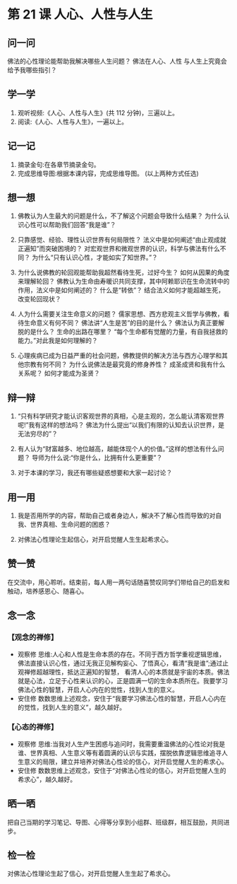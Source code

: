 # 第 21 课 人心、人性与人生

## 问一问

佛法的心性理论能帮助我解决哪些人生问题？
佛法在人心、人性
与人生上究竟会给予我哪些指引？

## 学一学

1. 观听视频:《人心、人性与人生》(共 112 分钟)，三遍以上。
2. 阅读:《人心、人性与人生》，一遍以上。

## 记一记

1. 摘录金句:在各章节摘录金句。
2. 完成思维导图:根据本课内容，完成思维导图。
   (以上两种方式任选)

## 想一想

1. 佛教认为人生最大的问题是什么，不了解这个问题会导致什么结果？
   为什么认识心性可以帮助我们回答“我是谁”？

2. 只靠感觉、经验、理性认识世界有何局限性？
   法义中是如何阐述“由止观成就正遍知”而突破困境的？
   对宏观世界和微观世界的认识，科学与佛法有什么不同？
   为什么“只有认识心性，才能如实了知世界。”？

3. 为什么说佛教的轮回观能帮助我超然看待生死，过好今生？
   如何从因果的角度来理解轮回？
   佛教认为生命由寿暖识共同支撑，其中阿赖耶识在生命流转中的作用，法义中是如何阐述的？
   什么是“转依”？
   结合法义如何才能超越生死，改变轮回现状？

4. 人为什么需要关注生命意义的问题？
   儒家思想、西方悲观主义哲学与佛教，看待生命意义有何不同？
   佛法讲“人生是苦”的目的是什么？
   佛法认为真正要解脱的是什么？
   生命的出路在哪里？
   “每个生命都有觉醒的力量，有自我拯救的能力。”对此我是如何理解的？

5. 心理疾病已成为日益严重的社会问题，佛教提供的解决方法与西方心理学和其他宗教有何不同？
   为什么说佛法是最究竟的修身养性？
   成圣成贤和我有什么关系呢？
   如何才能成为圣贤？

## 辩一辩

1. “只有科学研究才能认识客观世界的真相，心是主观的，怎么能认清客观世界呢!”我有这样的想法吗？
   佛法为什么提出“以我们有限的认知去认识世界，是无法穷尽的”？

2. 有人认为“财富越多、地位越高，越能体现个人的价值。”这样的想法有什么问题？
   导师为什么说:“你是什么，比拥有什么更重要”？

3. 对于本课的学习，我还有哪些疑惑想要和大家一起讨论？

## 用一用

1. 我是否用所学的内容，帮助自己或者身边人，解决不了解心性而导致的对自我、世界真相、生命问题的困惑？

2. 对佛法心性理论生起信心，对开启觉醒人生生起希求心。

## 赞一赞

在交流中，用心聆听。结束前，每人用一两句话随喜赞叹同学们带给自己的启发和触动，培养感恩心、随喜心。

## 念一念

### 【观念的禅修】

- 观察修
  思维:人心和人性是生命本质的存在。不同于西方哲学重视逻辑思维，佛法直接认识心性，通过无我正见解构妄心、了悟真心，看清“我是谁”;通过止观禅修超越理性，抵达正遍知的智慧，
  看清人心的本质就是宇宙的本质。佛法就是心法，立足于心性来认识的心，正是圆满一切的生命本质所在。我要学习佛法心性的智慧，开启人心内在的觉性，找到人生的意义。
- 安住修
  数数思维上述观念，安住于“我要学习佛法心性的智慧，开启人心内在的觉性，找到人生的意义”，越久越好。

### 【心态的禅修】

- 观察修
  思维:当我对人生产生困惑与追问时，我需要重温佛法的心性论对我是谁、世界真相、人生意义等有着圆满的认识与实践，摆脱依靠逻辑思维追寻人生意义的局限，建立并培养对佛法心性论的信心，对开启觉醒人生的希求心。
- 安住修
  数数思维上述观念，安住于“对佛法心性论的信心，对开启觉醒人生的希求心”，越久越好。

## 晒一晒

把自己当期的学习笔记、导图、心得等分享到小组群、班级群，相互鼓励，共同进步。

## 检一检

对佛法心性理论生起了信心，对开启觉醒人生生起了希求心。

